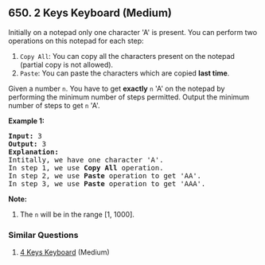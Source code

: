 ## 650. 2 Keys Keyboard (Medium)

<p>
Initially on a notepad only one character 'A' is present. You can perform two operations on this notepad for each step: 
<ol>
<li><code>Copy All</code>: You can copy all the characters present on the notepad (partial copy is not allowed).</li>
<li><code>Paste</code>: You can paste the characters which are copied <b>last time</b>.</li>
</ol>
</p>

<p>
Given a number <code>n</code>. You have to get <b>exactly</b> <code>n</code> 'A' on the notepad by performing the minimum number of steps permitted. Output the minimum number of steps to get <code>n</code> 'A'. 
</p>

<p><b>Example 1:</b><br />
<pre>
<b>Input:</b> 3
<b>Output:</b> 3
<b>Explanation:</b>
Intitally, we have one character 'A'.
In step 1, we use <b>Copy All</b> operation.
In step 2, we use <b>Paste</b> operation to get 'AA'.
In step 3, we use <b>Paste</b> operation to get 'AAA'.
</pre>
</p>


<p><b>Note:</b><br>
<ol>
<li>The <code>n</code> will be in the range [1, 1000].</li>
</ol>
</p>

### Similar Questions
  1. [4 Keys Keyboard](https://github.com/openset/leetcode/tree/master/solution/4-keys-keyboard) (Medium)
